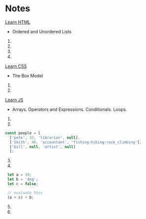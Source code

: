 # Notes

[Learn HTML](https://developer.mozilla.org/en-US/docs/Web/HTML)
- Ordered and Unordered Lists
1.
2.
3.
4.

[Learn CSS](https://developer.mozilla.org/en-US/docs/Learn/CSS)
- The Box Model
1. 
2.

[Learn JS](https://developer.mozilla.org/en-US/docs/Learn/JavaScript)
- Arrays. Operators and Expressions. Conditionals. Loops.
1.
2.

``` javascript
const people = [
  ['pete', 32, 'librarian', null], 
  ['Smith', 40, 'accountant', 'fishing:hiking:rock_climbing'], 
  ['bill', null, 'artist', null]
  ]; 
```

3.
4.

``` javascript
 let a = 10;
 let b = 'dog';
 let c = false;

 // evaluate this
 (a + c) + b;
```
5.
6.

